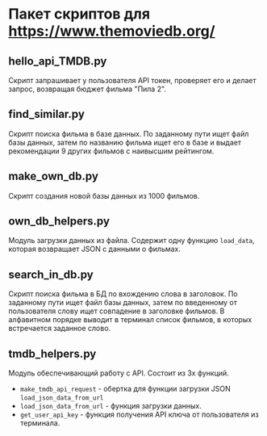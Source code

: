 # Пакет скриптов для https://www.themoviedb.org/

## hello_api_TMDB.py

Скрипт запрашивает у пользователя API токен, проверяет его и делает запрос, возвращая бюджет фильма "Пила 2".

## find_similar.py

Скрипт поиска фильма в базе данных. По заданному пути ищет файл базы данных, затем по названию фильма ищет его в базе и
выдает рекомендации 9 других фильмов с наивысшим рейтингом.

## make_own_db.py

Скрипт создания новой базы данных из 1000 фильмов.

## own_db_helpers.py

Модуль загрузки данных из файла. Содержит одну функцию `load_data`, которая возвращает JSON с данными о фильмах.

## search_in_db.py

Скрипт поиска фильма в БД по вхождению слова в заголовок. По заданному пути ищет файл базы данных, затем по введенному
от пользователя слову ищет совпадение в заголовке фильмов. В алфавитном порядке выводит в терминал список фильмов, в
которых встречается заданное слово.

## tmdb_helpers.py

Модуль обеспечивающий работу с API. Состоит из 3х функций.

- `make_tmdb_api_request` - обертка для функции загрузки JSON `load_json_data_from_url`
- `load_json_data_from_url` - функция загрузки данных.
- `get_user_api_key` - функция получения API ключа от пользователя из терминала.

